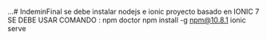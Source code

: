 ...# IndeminFinal
 se debe instalar nodejs e ionic
proyecto basado en IONIC 7 
SE DEBE USAR COMANDO :
npm doctor
npm install -g npm@10.8.1
ionic serve 
